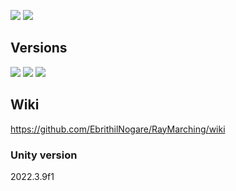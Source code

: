 [![](https://img.shields.io/github/actions/workflow/status/EbrithilNogare/RayMarching/buildGame.yml?style=for-the-badge&cacheSeconds=300)](https://ebrithilnogare.github.io/RayMarching/)
[![](https://img.shields.io/github/last-commit/EbrithilNogare/RayMarching/main?label=Last%20build&style=for-the-badge&logo=unity&cacheSeconds=300)](https://ebrithilnogare.github.io/RayMarching/)

## Versions

[![](https://img.shields.io/badge/Online%20version-555555?style=for-the-badge&logo=webgl&logoColor=white&cacheSeconds=3000)](https://ebrithilnogare.github.io/RayMarching/)
[![](https://img.shields.io/badge/Windows%20version-555555?style=for-the-badge&logo=windows&logoColor=white&cacheSeconds=3000)](https://nightly.link/EbrithilNogare/RayMarching/workflows/buildGame/main/build-StandaloneWindows64.zip)
[![](https://img.shields.io/badge/Android%20version-555555?style=for-the-badge&logo=android&logoColor=white&cacheSeconds=3000)](https://nightly.link/EbrithilNogare/RayMarching/workflows/buildGame/main/build-Android.zip)

## Wiki

https://github.com/EbrithilNogare/RayMarching/wiki

### Unity version

2022.3.9f1

